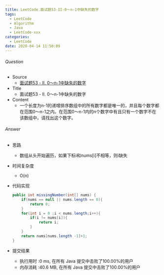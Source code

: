 ```yaml
---
title: LeetCode.面试题53-II-0～n-1中缺失的数字
tags:
  - LeetCode
  - Algorithm
  - Java
  - LeetCode-xxx
categories:
  - LeetCode
date: 2020-04-14 11:50:09
---
```

###### Question
- Source
	- [面试题53 - II. 0～n-1中缺失的数字](https://leetcode-cn.com/problems/que-shi-de-shu-zi-lcof/) 
- Title
	- 面试题53 - II. 0～n-1中缺失的数字 
- Content
	- 一个长度为n-1的递增排序数组中的所有数字都是唯一的，并且每个数字都在范围0～n-1之内。在范围0～n-1内的n个数字中有且只有一个数字不在该数组中，请找出这个数字。
<!--more-->

###### Answer
- 思路
	- 数组从头开始遍历，如果下标i和nums[i]不相等，则i缺失
- 时间复杂度
	- O(n) 	
- 代码实现

	```Java
	public int missingNumber(int[] nums) {
        if(nums == null || nums.length == 0){
            return 0;
        }
        for(int i = 0 ;i < nums.length;i++){
            if(i != nums[i]){
                return i;
            }
        }
        return nums[nums.length -1]+1;
    }
	```
- 提交结果
	- 执行用时 :0 ms, 在所有 Java 提交中击败了100.00%的用户
	- 内存消耗 :40.6 MB, 在所有 Java 提交中击败了100.00%的用户
